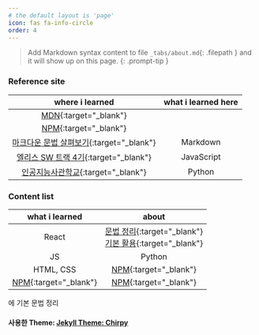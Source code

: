 ```yaml
---
# the default layout is 'page'
icon: fas fa-info-circle
order: 4
---
```


> Add Markdown syntax content to file `_tabs/about.md`{: .filepath } and it will show up on this page.
> {: .prompt-tip }

### Reference site

|                                                                                         where i learned                                                                                         | what i learned here |
| :---------------------------------------------------------------------------------------------------------------------------------------------------------------------------------------------: | :-----------------: |
|                                                                   [MDN](https://developer.mozilla.org/ko/){:target="\_blank"}                                                                   |                     |
|                                                                        [NPM](https://www.npmjs.com/){:target="\_blank"}                                                                         |                     |
| [마크다운 문법 살펴보기](https://docs.github.com/en/get-started/writing-on-github/getting-started-with-writing-and-formatting-on-github/basic-writing-and-formatting-syntax){:target="\_blank"} |      Markdown       |
|                                                                [엘리스 SW 트랙 4기](https://elice.training/){:target="\_blank"}                                                                 |     JavaScript      |
|                                                                [인공지능사관학교](https://gj-aischool.or.kr/){:target="\_blank"}                                                                |       Python        |

### Content list

|                  what i learned                  |                                                                                                                          about                                                                                                                           |
| :----------------------------------------------: | :------------------------------------------------------------------------------------------------------------------------------------------------------------------------------------------------------------------------------------------------------: |
|                      React                       | [문법 정리](https://github.com/leekh8/leekh8.github.io/blob/main/assets/lib/code/react-grammar.jsx){:target="\_blank"}<br>[기본 활용](https://github.com/leekh8/leekh8.github.io/blob/main/assets/lib/code/react-utilizing-basic.jsx){:target="\_blank"} |
|                        JS                        |                                                                                                                          Python                                                                                                                          |
|                    HTML, CSS                     |                                                                                                     [NPM](https://www.npmjs.com/){:target="\_blank"}                                                                                                     |
| [NPM](https://www.npmjs.com/){:target="\_blank"} |                                                                                                     [NPM](https://www.npmjs.com/){:target="\_blank"}                                                                                                     |

에 기본 문법 정리

#### 사용한 Theme: [Jekyll Theme: Chirpy](https://github.com/leekh8/leekh8.github.io/blob/main/Chirpy-README.md)
